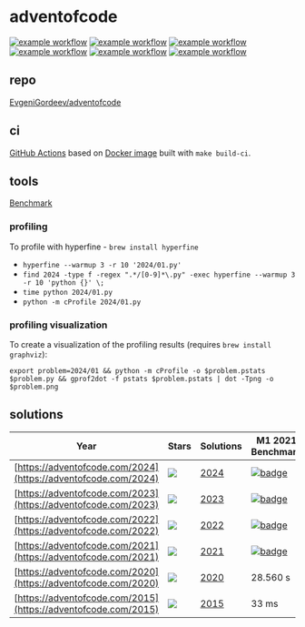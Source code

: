 # adventofcode

[![example workflow](https://github.com/EvgeniGordeev/adventofcode/actions/workflows/ci2024.yaml/badge.svg)](https://github.com/EvgeniGordeev/adventofcode/actions)
[![example workflow](https://github.com/EvgeniGordeev/adventofcode/actions/workflows/ci2023.yaml/badge.svg)](https://github.com/EvgeniGordeev/adventofcode/actions)
[![example workflow](https://github.com/EvgeniGordeev/adventofcode/actions/workflows/ci2022.yaml/badge.svg)](https://github.com/EvgeniGordeev/adventofcode/actions)
[![example workflow](https://github.com/EvgeniGordeev/adventofcode/actions/workflows/ci2021.yaml/badge.svg)](https://github.com/EvgeniGordeev/adventofcode/actions)
[![example workflow](https://github.com/EvgeniGordeev/adventofcode/actions/workflows/ci2020.yaml/badge.svg)](https://github.com/EvgeniGordeev/adventofcode/actions)
[![example workflow](https://github.com/EvgeniGordeev/adventofcode/actions/workflows/ci2015.yaml/badge.svg)](https://github.com/EvgeniGordeev/adventofcode/actions)

## repo

[EvgeniGordeev/adventofcode](https://github.com/EvgeniGordeev/adventofcode)

## ci

[GitHub Actions](https://github.com/EvgeniGordeev/adventofcode/actions) based
on [Docker image](https://hub.docker.com/r/egordeev/adventofcode) built with `make build-ci`.

## tools

[Benchmark](https://github.com/sharkdp/hyperfine)

### profiling

To profile with hyperfine - `brew install hyperfine`

* `hyperfine --warmup 3 -r 10 '2024/01.py'`
* `find 2024 -type f -regex ".*/[0-9]*\.py" -exec hyperfine --warmup 3 -r 10 'python {}' \;`
* `time python 2024/01.py`
* `python -m cProfile 2024/01.py`

### profiling visualization

To create a visualization of the profiling results (requires `brew install graphviz`):

```shell
export problem=2024/01 && python -m cProfile -o $problem.pstats $problem.py && gprof2dot -f pstats $problem.pstats | dot -Tpng -o $problem.png
```

## solutions

| Year                                                           | Stars                                                 | Solutions       | M1 2021 Benchmark                                                                                                                                                                                                                                   | CI Benchmark                                                                                                                                                                                                                                      |
|----------------------------------------------------------------|-------------------------------------------------------|-----------------|-----------------------------------------------------------------------------------------------------------------------------------------------------------------------------------------------------------------------------------------------------|---------------------------------------------------------------------------------------------------------------------------------------------------------------------------------------------------------------------------------------------------|
| [https://adventofcode.com/2024](https://adventofcode.com/2024) | ![](https://img.shields.io/badge/stars%20⭐-8-yellow)  | [2024](2024.md) | [![badge](https://img.shields.io/endpoint?url=https://gist.githubusercontent.com/EvgeniGordeev/13c6cac3c39702cdcb9cc169b66c3210/raw/runtime-badge-2024-all-m1.json)](https://github.com/EvgeniGordeev/adventofcode/blob/main/2024/benchmark-m1.txt) | [![badge](https://img.shields.io/endpoint?url=https://gist.githubusercontent.com/EvgeniGordeev/13c6cac3c39702cdcb9cc169b66c3210/raw/runtime-badge-2024-all-ci.json)](https://github.com/EvgeniGordeev/adventofcode/actions/workflows/ci2024.yaml) |
| [https://adventofcode.com/2023](https://adventofcode.com/2023) | ![](https://img.shields.io/badge/stars%20⭐-8-yellow)  | [2023](2023.md) | [![badge](https://img.shields.io/endpoint?url=https://gist.githubusercontent.com/EvgeniGordeev/13c6cac3c39702cdcb9cc169b66c3210/raw/runtime-badge-2023-all-m1.json)](https://github.com/EvgeniGordeev/adventofcode/blob/main/2023/benchmark-m1.txt) | [![badge](https://img.shields.io/endpoint?url=https://gist.githubusercontent.com/EvgeniGordeev/13c6cac3c39702cdcb9cc169b66c3210/raw/runtime-badge-2023-all-ci.json)](https://github.com/EvgeniGordeev/adventofcode/actions/workflows/ci2023.yaml) |
| [https://adventofcode.com/2022](https://adventofcode.com/2022) | ![](https://img.shields.io/badge/stars%20⭐-18-yellow) | [2022](2022.md) | [![badge](https://img.shields.io/endpoint?url=https://gist.githubusercontent.com/EvgeniGordeev/13c6cac3c39702cdcb9cc169b66c3210/raw/runtime-badge-2022-all-m1.json)](https://github.com/EvgeniGordeev/adventofcode/blob/main/2022/benchmark-m1.txt) | [![badge](https://img.shields.io/endpoint?url=https://gist.githubusercontent.com/EvgeniGordeev/13c6cac3c39702cdcb9cc169b66c3210/raw/runtime-badge-2022-all-ci.json)](https://github.com/EvgeniGordeev/adventofcode/actions/workflows/ci2022.yaml) |
| [https://adventofcode.com/2021](https://adventofcode.com/2021) | ![](https://img.shields.io/badge/stars%20⭐-30-yellow) | [2021](2021.md) | [![badge](https://img.shields.io/endpoint?url=https://gist.githubusercontent.com/EvgeniGordeev/13c6cac3c39702cdcb9cc169b66c3210/raw/runtime-badge-2021-all-m1.json)](https://github.com/EvgeniGordeev/adventofcode/blob/main/2021/benchmark-m1.txt) | [![badge](https://img.shields.io/endpoint?url=https://gist.githubusercontent.com/EvgeniGordeev/13c6cac3c39702cdcb9cc169b66c3210/raw/runtime-badge-2021-all-ci.json)](https://github.com/EvgeniGordeev/adventofcode/actions/workflows/ci2021.yaml) |
| [https://adventofcode.com/2020](https://adventofcode.com/2020) | ![](https://img.shields.io/badge/stars%20⭐-45-yellow) | [2020](2020.md) | 28.560 s                                                                                                                                                                                                                                            | [![badge](https://img.shields.io/endpoint?url=https://gist.githubusercontent.com/EvgeniGordeev/13c6cac3c39702cdcb9cc169b66c3210/raw/runtime-badge-2020-all.json)](https://github.com/EvgeniGordeev/adventofcode/actions/workflows/ci2020.yaml)    |
| [https://adventofcode.com/2015](https://adventofcode.com/2015) | ![](https://img.shields.io/badge/stars%20⭐-6-yellow)  | [2015](2015.md) | 33 ms                                                                                                                                                                                                                                               | [![badge](https://img.shields.io/endpoint?url=https://gist.githubusercontent.com/EvgeniGordeev/13c6cac3c39702cdcb9cc169b66c3210/raw/runtime-badge-2015-all.json)](https://github.com/EvgeniGordeev/adventofcode/actions/workflows/ci2015.yaml)    |



